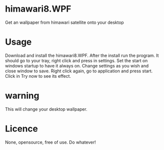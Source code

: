 # himawari8.WPF
Get an wallpaper from himawari satellite onto your desktop

# Usage
Download and install the himawari8.WPF. After the install run the program. It should go to your tray, right click and press in settings. Set the start on windows startup to have it always on. Change settings as you wish and close window to save. Right click again, go to application and press start. Click in Try now to see its effect.

# warning
This will change your desktop wallpaper.

# Licence
None, opensource, free of use. Do whatever! 
